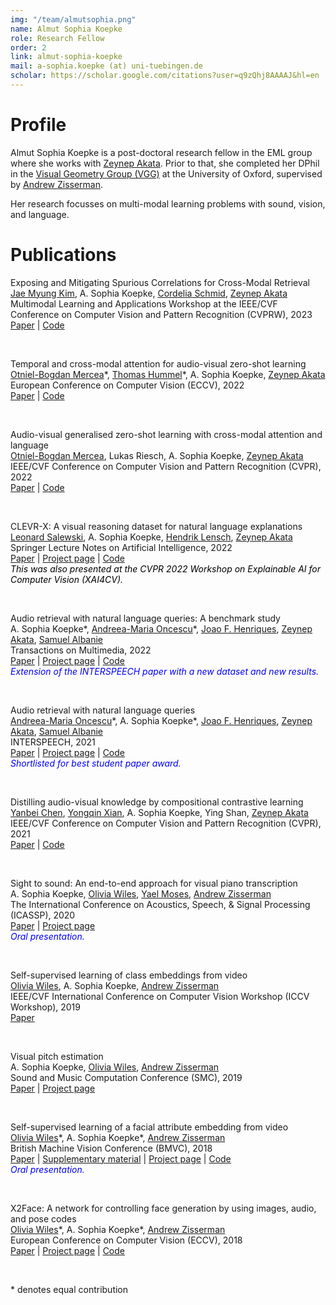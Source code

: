 ```yaml
---
img: "/team/almutsophia.png"
name: Almut Sophia Koepke
role: Research Fellow
order: 2
link: almut-sophia-koepke
mail: a-sophia.koepke (at) uni-tuebingen.de
scholar: https://scholar.google.com/citations?user=q9zQhj8AAAAJ&hl=en
---
```


# Profile
Almut Sophia Koepke is a post-doctoral research fellow in the EML group where she works with [Zeynep Akata](https://www.eml-unitue.de/people/zeynep-akata). Prior to that, she completed her DPhil in the [Visual Geometry Group (VGG)](https://www.robots.ox.ac.uk/~vgg/) at the University of Oxford, supervised by [Andrew Zisserman](https://www.robots.ox.ac.uk/~az/).

Her research focusses on multi-modal learning problems with sound, vision, and language.

# Publications

Exposing and Mitigating Spurious Correlations for Cross-Modal Retrieval\
[Jae Myung Kim](https://jaemyung-kim.github.io/)\, A. Sophia Koepke, [Cordelia Schmid](https://thoth.inrialpes.fr/~schmid/), [Zeynep Akata](https://www.eml-unitue.de/people/zeynep-akata)\
Multimodal Learning and Applications Workshop at the IEEE/CVF Conference on Computer Vision and Pattern Recognition (CVPRW), 2023\
[Paper](https://arxiv.org/pdf/2304.03391.pdf) | [Code](https://github.com/ExplainableML/Spurious_CM_Retrieval)

&nbsp;

Temporal and cross-modal attention for audio-visual zero-shot learning\
[Otniel-Bogdan Mercea](https://www.eml-unitue.de/people/otniel-mercea)\*, [Thomas Hummel](https://www.eml-unitue.de/people/thomas-hummel)\*, A. Sophia Koepke, [Zeynep Akata](https://www.eml-unitue.de/people/zeynep-akata)\
European Conference on Computer Vision (ECCV), 2022\
[Paper](https://arxiv.org/pdf/2207.09966.pdf) | [Code](https://github.com/ExplainableML/TCAF-GZSL)

&nbsp;

Audio-visual generalised zero-shot learning with cross-modal attention and language\
[Otniel-Bogdan Mercea](https://www.eml-unitue.de/people/otniel-mercea), Lukas Riesch, A. Sophia Koepke, [Zeynep Akata](https://www.eml-unitue.de/people/zeynep-akata)\
IEEE/CVF Conference on Computer Vision and Pattern Recognition (CVPR), 2022\
[Paper](https://arxiv.org/pdf/2203.03598.pdf) | [Code](https://github.com/ExplainableML/AVCA-GZSL)

&nbsp;

CLEVR-X: A visual reasoning dataset for natural language explanations\
[Leonard Salewski](https://www.eml-unitue.de/people/leonard-salewski), A. Sophia Koepke, [Hendrik Lensch](https://uni-tuebingen.de/fakultaeten/mathematisch-naturwissenschaftliche-fakultaet/fachbereiche/informatik/lehrstuehle/computergrafik/lehrstuhl/mitarbeiter/prof-dr-ing-hendrik-lensch/), [Zeynep Akata](https://www.eml-unitue.de/people/zeynep-akata)\
Springer Lecture Notes on Artificial Intelligence, 2022\
[Paper](https://arxiv.org/pdf/2204.02380.pdf) | [Project page](https://explainableml.github.io/CLEVR-X/) | [Code](https://github.com/ExplainableML/CLEVR-X)\
<span style="color:black; font-style:italic">This was also presented at the CVPR 2022 Workshop on Explainable AI for Computer Vision (XAI4CV).</span>

&nbsp;

Audio retrieval with natural language queries: A benchmark study\
A. Sophia Koepke\*, [Andreea-Maria Oncescu](https://www.robots.ox.ac.uk/~oncescu/)\*, [Joao F. Henriques](https://www.robots.ox.ac.uk/~joao/), [Zeynep Akata](https://www.eml-unitue.de/people/zeynep-akata), [Samuel Albanie](https://samuelalbanie.com/)\
Transactions on Multimedia, 2022\
[Paper](https://arxiv.org/pdf/2112.09418.pdf) | [Project page](https://www.robots.ox.ac.uk/~vgg/research/audio-retrieval/) | [Code](https://github.com/akoepke/audio-retrieval-benchmark)\
<span style="color:blue; font-style:italic">Extension of the INTERSPEECH paper with a new dataset and new results.</span>

&nbsp;

Audio retrieval with natural language queries\
[Andreea-Maria Oncescu](https://www.robots.ox.ac.uk/~oncescu/)\*, A. Sophia Koepke\*, [Joao F. Henriques](https://www.robots.ox.ac.uk/~joao/), [Zeynep Akata](https://www.eml-unitue.de/people/zeynep-akata), [Samuel Albanie](https://samuelalbanie.com/)\
INTERSPEECH, 2021\
[Paper](https://arxiv.org/pdf/2105.02192.pdf) | [Project page](https://www.robots.ox.ac.uk/~vgg/research/audio-retrieval/) | [Code](https://github.com/oncescuandreea/audio-retrieval)\
<span style="color:blue; font-style:italic">Shortlisted for best student paper award.</span>

&nbsp;

Distilling audio-visual knowledge by compositional contrastive learning\
[Yanbei Chen](https://www.eml-unitue.de/people/yanbei-chen), [Yongqin Xian](https://www.eml-unitue.de/people/yongqin-xian), A. Sophia Koepke, Ying Shan, [Zeynep Akata](https://www.eml-unitue.de/people/zeynep-akata)\
IEEE/CVF Conference on Computer Vision and Pattern Recognition (CVPR), 2021\
[Paper](https://arxiv.org/abs/2104.10955) | [Code](https://github.com/yanbeic/CCL)

&nbsp;

Sight to sound: An end-to-end approach for visual piano transcription\
A. Sophia Koepke, [Olivia Wiles](https://www.robots.ox.ac.uk/~ow/), [Yael Moses](https://faculty.idc.ac.il/moses/), [Andrew Zisserman](https://www.robots.ox.ac.uk/~az/)\
The International Conference on Acoustics, Speech, & Signal Processing (ICASSP), 2020\
[Paper](https://www.robots.ox.ac.uk/~vgg/publications/2020/Koepke20/koepke20.pdf) | [Project page](https://www.robots.ox.ac.uk/~vgg/research/sighttosound/)\
<span style="color:blue; font-style:italic">Oral presentation.</span>

&nbsp;

Self-supervised learning of class embeddings from video\
[Olivia Wiles](https://www.robots.ox.ac.uk/~ow/), A. Sophia Koepke, [Andrew Zisserman](https://www.robots.ox.ac.uk/~az/)\
IEEE/CVF International Conference on Computer Vision Workshop (ICCV Workshop), 2019\
[Paper](http://www.robots.ox.ac.uk/~vgg/publications/2019/Wiles19/wiles19.pdf)

&nbsp;

Visual pitch estimation\
A. Sophia Koepke, [Olivia Wiles](https://www.robots.ox.ac.uk/~ow/), [Andrew Zisserman](https://www.robots.ox.ac.uk/~az/)\
Sound and Music Computation Conference (SMC), 2019\
[Paper](http://www.robots.ox.ac.uk/~vgg/publications/2019/Koepke19/koepke19.pdf) | [Project page](https://www.robots.ox.ac.uk/~vgg/research/sighttosound/violinpitch.html)

&nbsp;

Self-supervised learning of a facial attribute embedding from video\
[Olivia Wiles](https://www.robots.ox.ac.uk/~ow/)\*, A. Sophia Koepke\*, [Andrew Zisserman](https://www.robots.ox.ac.uk/~az/)\
British Machine Vision Conference (BMVC), 2018\
[Paper](http://www.robots.ox.ac.uk/~vgg/publications/2018/Wiles18a/wiles18a.pdf) | [Supplementary material](http://www.robots.ox.ac.uk/~vgg/research/unsup_learn_watch_faces/resources/wiles18a_supp.pdf) | [Project page](https://www.robots.ox.ac.uk/~vgg/research/unsup_learn_watch_faces/fabnet.html) | [Code](https://github.com/oawiles/FAb-Net)\
<span style="color:blue; font-style:italic">Oral presentation.</span>

&nbsp;

X2Face: A network for controlling face generation by using images, audio, and pose codes\
[Olivia Wiles](https://www.robots.ox.ac.uk/~ow/)\*, A. Sophia Koepke\*, [Andrew Zisserman](https://www.robots.ox.ac.uk/~az/)\
European Conference on Computer Vision (ECCV), 2018\
[Paper](https://www.robots.ox.ac.uk/~vgg/publications/2018/Wiles18/wiles18.pdf) | [Project page](https://www.robots.ox.ac.uk/~vgg/research/unsup_learn_watch_faces/x2face.html) | [Code](https://github.com/oawiles/X2Face)

&nbsp;

\* denotes equal contribution

